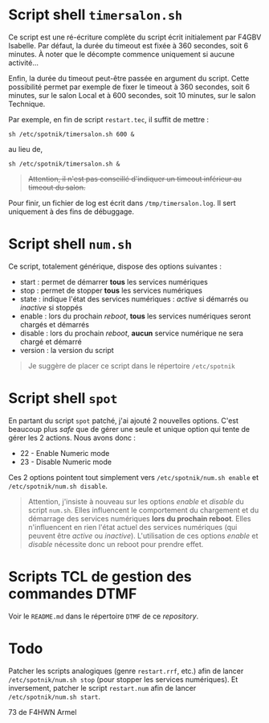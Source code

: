 # Script shell `timersalon.sh`

Ce script est une ré-écriture complète du script écrit initialement par F4GBV Isabelle. Par défaut, la durée du timeout est fixée à 360 secondes, soit 6 minutes. À noter que le décompte commence uniquement si aucune activité...

Enfin, la durée du timeout peut-être passée en argument du script. Cette possibilité permet par exemple de fixer le timeout à 360 secondes, soit 6 minutes, sur le salon Local et à 600 secondes, soit 10 minutes, sur le salon Technique.

Par exemple, en fin de script `restart.tec`, il suffit de mettre :

`sh /etc/spotnik/timersalon.sh 600 &`

au lieu de,

`sh /etc/spotnik/timersalon.sh &`

> ~~Attention, il n'est pas conseillé d'indiquer un timeout inférieur au timeout du salon.~~

Pour finir, un fichier de log est écrit dans `/tmp/timersalon.log`. Il sert uniquement à des fins de débuggage.

# Script shell `num.sh`

Ce script, totalement générique, dispose des options suivantes :

* start : permet de démarrer __tous__ les services numériques
* stop : permet de stopper __tous__ les services numériques
* state : indique l'état des services numériques : _active_ si démarrés ou _inactive_ si stoppés
* enable : lors du prochain _reboot_, __tous__ les services numériques seront chargés et démarrés
* disable : lors du prochain _reboot_, __aucun__ service numérique ne sera chargé et démarré
* version : la version du script

> Je suggère de placer ce script dans le répertoire `/etc/spotnik`

# Script shell `spot`

En partant du script `spot` patché, j'ai ajouté 2 nouvelles options. C'est beaucoup plus _safe_ que de gérer une seule et unique option qui tente de gérer les 2 actions. Nous avons donc :

* 22 - Enable Numeric mode
* 23 - Disable Numeric mode

Ces 2 options pointent tout simplement vers `/etc/spotnik/num.sh enable` et `/etc/spotnik/num.sh disable`. 

> Attention, j'insiste à nouveau sur les options _enable_ et _disable_ du script `num.sh`. Elles influencent le comportement du chargement et du démarrage des services numériques __lors du prochain reboot__. Elles n'influencent en rien l'état actuel des services numériques (qui peuvent être _active_ ou _inactive_). L'utilisation de ces options _enable_ et _disable_ nécessite donc un reboot pour prendre effet. 

# Scripts TCL de gestion des commandes DTMF

Voir le `README.md` dans le répertoire `DTMF` de ce _repository_.

# Todo

Patcher les scripts analogiques (genre `restart.rrf`, etc.) afin de lancer `/etc/spotnik/num.sh stop` (pour stopper les services numériques). Et inversement, patcher le script `restart.num` afin de lancer `/etc/spotnik/num.sh start`.  

73 de F4HWN Armel





